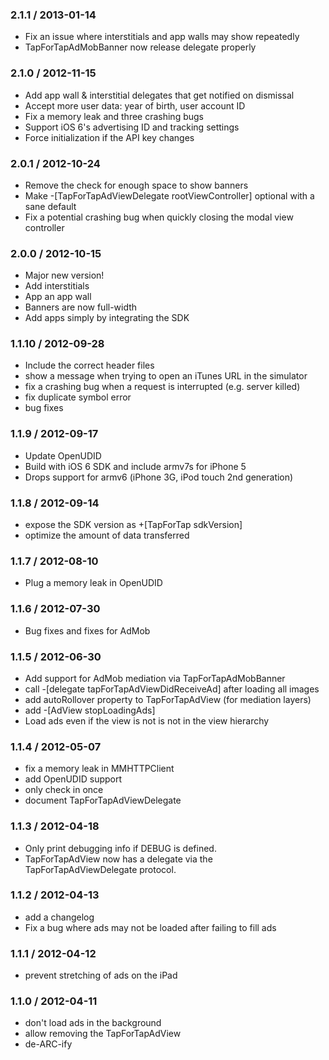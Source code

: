 
### 2.1.1 / 2013-01-14 

  * Fix an issue where interstitials and app walls may show repeatedly
  * TapForTapAdMobBanner now release delegate properly

### 2.1.0 / 2012-11-15 

  * Add app wall & interstitial delegates that get notified on dismissal
  * Accept more user data: year of birth, user account ID
  * Fix a memory leak and three crashing bugs
  * Support iOS 6's advertising ID and tracking settings
  * Force initialization if the API key changes

### 2.0.1 / 2012-10-24 

  * Remove the check for enough space to show banners
  * Make -[TapForTapAdViewDelegate rootViewController] optional with a sane default
  * Fix a potential crashing bug when quickly closing the modal view controller

### 2.0.0 / 2012-10-15 

  * Major new version!
  * Add interstitials
  * App an app wall
  * Banners are now full-width
  * Add apps simply by integrating the SDK

### 1.1.10 / 2012-09-28 

  * Include the correct header files
  * show a message when trying to open an iTunes URL in the simulator
  * fix a crashing bug when a request is interrupted (e.g. server killed)
  * fix duplicate symbol error
  * bug fixes

### 1.1.9 / 2012-09-17 

  * Update OpenUDID
  * Build with iOS 6 SDK and include armv7s for iPhone 5
  * Drops support for armv6 (iPhone 3G, iPod touch 2nd generation)

### 1.1.8 / 2012-09-14 

  * expose the SDK version as +[TapForTap sdkVersion]
  * optimize the amount of data transferred

### 1.1.7 / 2012-08-10 

  * Plug a memory leak in OpenUDID

### 1.1.6 / 2012-07-30 

  * Bug fixes and fixes for AdMob

### 1.1.5 / 2012-06-30 

  * Add support for AdMob mediation via TapForTapAdMobBanner
  * call -[delegate tapForTapAdViewDidReceiveAd] after loading all images
  * add autoRollover property to TapForTapAdView (for mediation layers)
  * add -[AdView stopLoadingAds]
  * Load ads even if the view is not is not in the view hierarchy

### 1.1.4 / 2012-05-07

  * fix a memory leak in MMHTTPClient
  * add OpenUDID support
  * only check in once
  * document TapForTapAdViewDelegate


### 1.1.3 / 2012-04-18

  * Only print debugging info if DEBUG is defined.
  * TapForTapAdView now has a delegate via the TapForTapAdViewDelegate protocol.


### 1.1.2 / 2012-04-13

  * add a changelog
  * Fix a bug where ads may not be loaded after failing to fill ads


### 1.1.1 / 2012-04-12

  * prevent stretching of ads on the iPad


### 1.1.0 / 2012-04-11

  * don't load ads in the background
  * allow removing the TapForTapAdView
  * de-ARC-ify
